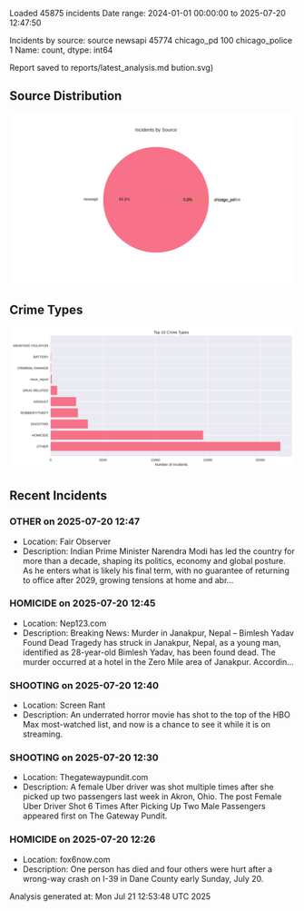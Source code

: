 
Loaded 45875 incidents
Date range: 2024-01-01 00:00:00 to 2025-07-20 12:47:50

Incidents by source:
source
newsapi           45774
chicago_pd          100
chicago_police        1
Name: count, dtype: int64

Report saved to reports/latest_analysis.md
bution.svg)

## Source Distribution
![Source Distribution](images/source_distribution.svg)

## Crime Types
![Crime Types](images/crime_types.svg)

## Recent Incidents

### OTHER on 2025-07-20 12:47
- Location: Fair Observer
- Description: Indian Prime Minister Narendra Modi has led the country for more than a decade, shaping its politics, economy and global posture. As he enters what is likely his final term, with no guarantee of returning to office after 2029, growing tensions at home and abr…


### HOMICIDE on 2025-07-20 12:45
- Location: Nep123.com
- Description: Breaking News: Murder in Janakpur, Nepal – Bimlesh Yadav Found Dead Tragedy has struck in Janakpur, Nepal, as a young man, identified as 28-year-old Bimlesh Yadav, has been found dead. The murder occurred at a hotel in the Zero Mile area of Janakpur. Accordin…


### SHOOTING on 2025-07-20 12:40
- Location: Screen Rant
- Description: An underrated horror movie has shot to the top of the HBO Max most-watched list, and now is a chance to see it while it is on streaming.


### SHOOTING on 2025-07-20 12:30
- Location: Thegatewaypundit.com
- Description: A female Uber driver was shot multiple times after she picked up two passengers last week in Akron, Ohio.
The post Female Uber Driver Shot 6 Times After Picking Up Two Male Passengers appeared first on The Gateway Pundit.


### HOMICIDE on 2025-07-20 12:26
- Location: fox6now.com
- Description: One person has died and four others were hurt after a wrong-way crash on I-39 in Dane County early Sunday, July 20.

Analysis generated at: Mon Jul 21 12:53:48 UTC 2025
